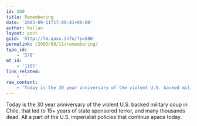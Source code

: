 ```yaml
---
id: 580
title: Remembering
date: '2003-09-11T17:09:41+00:00'
author: Kellan
layout: post
guid: 'http://lm.quxx.info/?p=580'
permalink: /2003/09/11/remembering/
typo_id:
    - '578'
mt_id:
    - '1185'
link_related:
    - ''
raw_content:
    - 'Today is the 30 year anniversary of the violent U.S. backed military coup in Chile, that led to 15+ years of state sponsored terror, and many thousands dead.  All a part of the U.S. imperialist policies that continue apace today.'
---
```


Today is the 30 year anniversary of the violent U.S. backed military coup in Chile, that led to 15+ years of state sponsored terror, and many thousands dead. All a part of the U.S. imperialist policies that continue apace today.